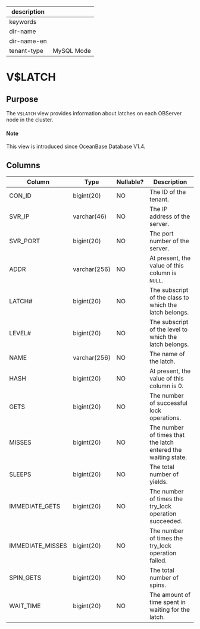 |description||
|---|---|
|keywords||
|dir-name||
|dir-name-en||
|tenant-type|MySQL Mode|

# V$LATCH

## Purpose

The `V$LATCH` view provides information about latches on each OBServer node in the cluster.

<main id="notice" type='explain'>
  <h4>Note</h4>
  <p>This view is introduced since OceanBase Database V1.4. </p>
</main>

## Columns

| **Column** | **Type** | **Nullable?** | **Description** |
| --- | --- | --- | --- |
| CON_ID | bigint(20) | NO | The ID of the tenant. |
| SVR_IP | varchar(46) | NO | The IP address of the server. |
| SVR_PORT | bigint(20) | NO | The port number of the server. |
| ADDR | varchar(256) | NO | At present, the value of this column is `NULL`. |
| LATCH# | bigint(20) | NO | The subscript of the class to which the latch belongs. |
| LEVEL# | bigint(20) | NO | The subscript of the level to which the latch belongs. |
| NAME | varchar(256) | NO | The name of the latch. |
| HASH | bigint(20) | NO | At present, the value of this column is 0. |
| GETS | bigint(20) | NO | The number of successful lock operations. |
| MISSES | bigint(20) | NO | The number of times that the latch entered the waiting state. |
| SLEEPS | bigint(20) | NO | The total number of yields. |
| IMMEDIATE_GETS | bigint(20) | NO | The number of times the try_lock operation succeeded. |
| IMMEDIATE_MISSES | bigint(20) | NO | The number of times the try_lock operation failed. |
| SPIN_GETS | bigint(20) | NO | The total number of spins. |
| WAIT_TIME | bigint(20) | NO | The amount of time spent in waiting for the latch. |
